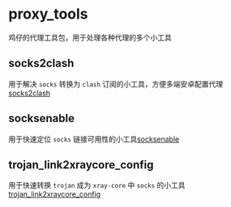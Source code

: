 # proxy_tools
 鸡仔的代理工具包，用于处理各种代理的多个小工具

## socks2clash
 用于解决 `socks` 转换为 `clash` 订阅的小工具，方便多端安卓配置代理 [socks2clash](https://github.com/w4iting4/proxy_tools/tree/main/socks2clash_config)
## socksenable
 用于快速定位 `socks` 链接可用性的小工具[socksenable](https://github.com/w4iting4/socks_enable)
## trojan_link2xraycore_config
 用于快速转换 `trojan` 成为 `xray-core` 中 `socks` 的小工具[trojan_link2xraycore_config](https://github.com/w4iting4/trojan_link2xraycore_config)
